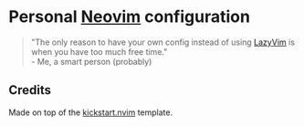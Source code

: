 # Personal [Neovim](https://neovim.io/) configuration
> "The only reason to have your own config instead of using [LazyVim](https://www.lazyvim.org/) is when you have too much free time."
> <br/> - Me, a smart person (probably)

## Credits
 Made on top of the [kickstart.nvim](https://github.com/nvim-lua/kickstart.nvim) template.
